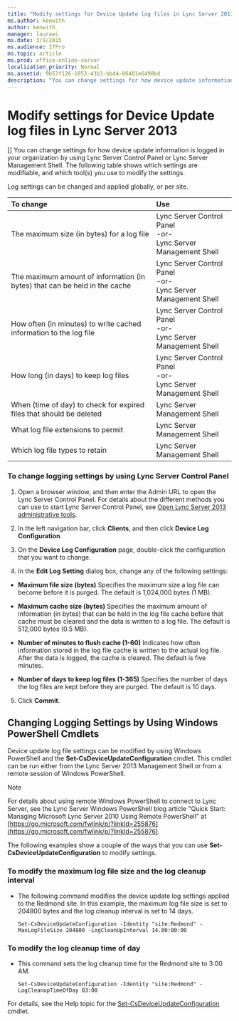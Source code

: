 ```yaml
---
title: "Modify settings for Device Update log files in Lync Server 2013"
ms.author: kenwith
author: kenwith
manager: laurawi
ms.date: 3/9/2015
ms.audience: ITPro
ms.topic: article
ms.prod: office-online-server
localization_priority: Normal
ms.assetid: 9b57f126-1853-43b3-bbd4-06401e6498bd
description: "You can change settings for how device update information is logged in your organization by using Lync Server Control Panel or Lync Server Management Shell. The following table shows which settings are modifiable, and which tool(s) you use to modify the settings."
---
```


# Modify settings for Device Update log files in Lync Server 2013
[]
You can change settings for how device update information is logged in your organization by using Lync Server Control Panel or Lync Server Management Shell. The following table shows which settings are modifiable, and which tool(s) you use to modify the settings. 
  
Log settings can be changed and applied globally, or per site.
  
|**To change**|**Use**|
|:-----|:-----|
|The maximum size (in bytes) for a log file  <br/> |Lync Server Control Panel  <br/> -or-  <br/> Lync Server Management Shell  <br/> |
|The maximum amount of information (in bytes) that can be held in the cache  <br/> |Lync Server Control Panel  <br/> -or-  <br/> Lync Server Management Shell  <br/> |
|How often (in minutes) to write cached information to the log file  <br/> |Lync Server Control Panel  <br/> -or-  <br/> Lync Server Management Shell  <br/> |
|How long (in days) to keep log files  <br/> |Lync Server Control Panel  <br/> -or-  <br/> Lync Server Management Shell  <br/> |
|When (time of day) to check for expired files that should be deleted  <br/> |Lync Server Management Shell  <br/> |
|What log file extensions to permit  <br/> |Lync Server Management Shell  <br/> |
|Which log file types to retain  <br/> |Lync Server Management Shell  <br/> |
   
### To change logging settings by using Lync Server Control Panel

1. Open a browser window, and then enter the Admin URL to open the Lync Server Control Panel. For details about the different methods you can use to start Lync Server Control Panel, see [Open Lync Server 2013 administrative tools](open-lync-server-administrative-tools.md).
    
2. In the left navigation bar, click **Clients**, and then click **Device Log Configuration**.
    
3. On the **Device Log Configuration** page, double-click the configuration that you want to change. 
    
4. In the **Edit Log Setting** dialog box, change any of the following settings: 
    
  - **Maximum file size (bytes)** Specifies the maximum size a log file can become before it is purged. The default is 1,024,000 bytes (1 MB). 
    
  - **Maximum cache size (bytes)** Specifies the maximum amount of information (in bytes) that can be held in the log file cache before that cache must be cleared and the data is written to a log file. The default is 512,000 bytes (0.5 MB). 
    
  - **Number of minutes to flush cache (1-60)** Indicates how often information stored in the log file cache is written to the actual log file. After the data is logged, the cache is cleared. The default is five minutes. 
    
  - **Number of days to keep log files (1-365)** Specifies the number of days the log files are kept before they are purged. The default is 10 days. 
    
5. Click **Commit**.
    
## Changing Logging Settings by Using Windows PowerShell Cmdlets

Device update log file settings can be modified by using Windows PowerShell and the **Set-CsDeviceUpdateConfiguration** cmdlet. This cmdlet can be run either from the Lync Server 2013 Management Shell or from a remote session of Windows PowerShell. 
  
> [!NOTE]
> For details about using remote Windows PowerShell to connect to Lync Server, see the Lync Server Windows PowerShell blog article "Quick Start: Managing Microsoft Lync Server 2010 Using Remote PowerShell" at [https://go.microsoft.com/fwlink/p/?linkId=255876](https://go.microsoft.com/fwlink/p/?linkId=255876). 
  
The following examples show a couple of the ways that you can use **Set-CsDeviceUpdateConfiguration** to modify settings. 
  
### To modify the maximum log file size and the log cleanup interval

- The following command modifies the device update log settings applied to the Redmond site. In this example, the maximum log file size is set to 204800 bytes and the log cleanup interval is set to 14 days.
    
  ```
  Set-CsDeviceUpdateConfiguration -Identity "site:Redmond" -MaxLogFileSize 204800 -LogCleanUpInterval 14.00:00:00
  ```

### To modify the log cleanup time of day

- This command sets the log cleanup time for the Redmond site to 3:00 AM.
    
  ```
  Set-CsDeviceUpdateConfiguration -Identity "site:Redmond" -LogCleanupTimeOfDay 03:00
  ```

For details, see the Help topic for the [Set-CsDeviceUpdateConfiguration](set-csdeviceupdateconfiguration.md) cmdlet. 
  

